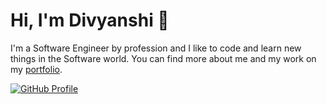 # Hi, I'm Divyanshi 👋

I'm a Software Engineer by profession and I like to code and learn new things in the Software world. You can find more about me and my work on my [portfolio](https://divi-259.github.io). 

[![GitHub Profile](https://img.shields.io/badge/Check%20out%20my-Portfolio-brightgreen)](https://divi-259.github.io)
